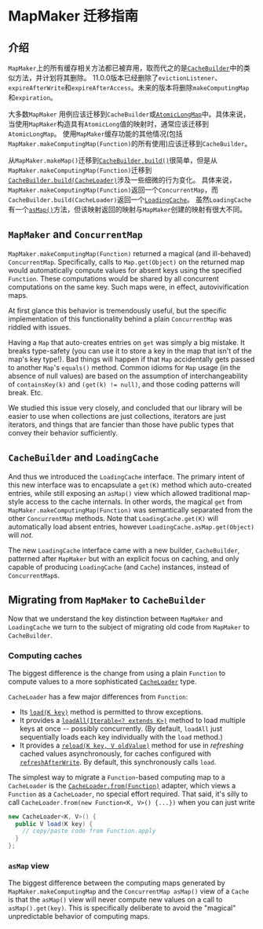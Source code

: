 # MapMaker 迁移指南

## 介绍

`MapMaker`上的所有缓存相关方法都已被弃用，取而代之的是[`CacheBuilder`]中的类似方法，并计划将其删除。
11.0.0版本已经删除了`evictionListener`、`expireAfterWrite`和`expireAfterAccess`。未来的版本将删除`makeComputingMap`和`expiration`。

大多数`MapMaker` 用例应该迁移到`CacheBuilder`或[`AtomicLongMap`]中。具体来说，
当使用`MapMaker`构造具有`AtomicLong`值的映射时，通常应该迁移到`AtomicLongMap`。
使用`MapMaker`缓存功能的其他情况(包括`MapMaker.makeComputingMap(Function)`的所有使用)应该迁移到`CacheBuilder`。

从`MapMaker.makeMap()`迁移到[`CacheBuilder.build()`]很简单，但是从`MapMaker.makeComputingMap(Function)`迁移到
[`CacheBuilder.build(CacheLoader)`]涉及一些细微的行为变化。
具体来说，`MapMaker.makeComputingMap(Function)`返回一个`ConcurrentMap`，而`CacheBuilder.build(CacheLoader)`返回一个[`LoadingCache`]。
虽然`LoadingCache`有一个[`asMap()`]方法，但该映射返回的映射与`MapMaker`创建的映射有很大不同。

## `MapMaker` and `ConcurrentMap`

`MapMaker.makeComputingMap(Function)` returned a magical (and ill-behaved)
`ConcurrentMap`. Specifically, calls to `Map.get(Object)` on the returned map
would automatically compute values for absent keys using the specified
`Function`. These computations would be shared by all concurrent computations on
the same key. Such maps were, in effect, autovivification maps.

At first glance this behavior is tremendously useful, but the specific
implementation of this functionality behind a plain `ConcurrentMap` was riddled
with issues.

Having a `Map` that auto-creates entries on `get` was simply a big mistake. It
breaks type-safety (you can use it to store a key in the map that isn't of the
map's key type!). Bad things will happen if that `Map` accidentally gets passed
to another `Map`'s `equals()` method. Common idioms for `Map` usage (in the
absence of null values) are based on the assumption of interchangeability of
`containsKey(k)` and `(get(k) != null)`, and those coding patterns will break.
Etc.

We studied this issue very closely, and concluded that our library will be
easier to use when collections are just collections, iterators are just
iterators, and things that are fancier than those have public types that convey
their behavior sufficiently.

## `CacheBuilder` and `LoadingCache`

And thus we introduced the `LoadingCache` interface. The primary intent of this
new interface was to encapsulate a `get(K)` method which auto-created entries,
while still exposing an `asMap()` view which allowed traditional map-style
access to the cache internals. In other words, the magical `get` from
`MapMaker.makeComputingMap(Function)` was semantically separated from the other
`ConcurrentMap` methods. Note that `LoadingCache.get(K)` will automatically load
absent entries, however `LoadingCache.asMap.get(Object)` will *not*.

The new `LoadingCache` interface came with a new builder, `CacheBuilder`,
patterned after `MapMaker` but with an explicit focus on caching, and only
capable of producing `LoadingCache` (and `Cache`) instances, instead of
`ConcurrentMap`s.

## Migrating from `MapMaker` to `CacheBuilder`

Now that we understand the key distinction between `MapMaker` and `LoadingCache`
we turn to the subject of migrating old code from `MapMaker` to `CacheBuilder`.

### Computing caches

The biggest difference is the change from using a plain `Function` to compute
values to a more sophisticated [`CacheLoader`] type.

`CacheLoader` has a few major differences from `Function`:

*   Its [`load(K key)`] method is permitted to throw exceptions.
*   It provides a [`loadAll(Iterable<? extends K>)`] method to load multiple
    keys at once -- possibly concurrently. (By default, `loadAll` just
    sequentially loads each key individually with the `load` method.)
*   It provides a [`reload(K key, V oldValue)`] method for use in *refreshing*
    cached values asynchronously, for caches configured with
    [`refreshAfterWrite`]. By default, this synchronously calls `load`.

The simplest way to migrate a `Function`-based computing map to a `CacheLoader`
is the [`CacheLoader.from(Function)`] adapter, which views a `Function` as a
`CacheLoader`, no special effort required. That said, it's silly to call
`CacheLoader.from(new Function<K, V>() {...})` when you can just write

```java
new CacheLoader<K, V>() {
  public V load(K key) {
    // copy/paste code from Function.apply
  }
};
```

### `asMap` view

The biggest difference between the computing maps generated by
`MapMaker.makeComputingMap` and the `ConcurrentMap asMap()` view of a `Cache` is
that the `asMap()` view will never compute new values on a call to
`asMap().get(key)`. This is specifically deliberate to avoid the "magical"
unpredictable behavior of computing maps.

[`CacheBuilder`]: http://google.github.io/guava/releases/snapshot/api/docs/com/google/common/cache/CacheBuilder.html
[`AtomicLongMap`]: http://google.github.io/guava/releases/snapshot/api/docs/com/google/common/util/concurrent/AtomicLongMap.html
[`CacheBuilder.build()`]: http://google.github.io/guava/releases/snapshot/api/docs/com/google/common/cache/CacheBuilder.html#build--
[`CacheBuilder.build(CacheLoader)`]: http://google.github.io/guava/releases/snapshot/api/docs/com/google/common/cache/CacheBuilder.html#build-com.google.common.cache.CacheLoader-
[`LoadingCache`]: http://google.github.io/guava/releases/snapshot/api/docs/com/google/common/cache/LoadingCache.html
[`asMap()`]: http://google.github.io/guava/releases/snapshot/api/docs/com/google/common/cache/LoadingCache.html#asMap--
[`CacheLoader`]: http://google.github.io/guava/releases/snapshot/api/docs/com/google/common/cache/CacheLoader.html
[`load(K key)`]: http://google.github.io/guava/releases/snapshot/api/docs/com/google/common/cache/CacheLoader.html#load-K-
[`loadAll(Iterable<? extends K>)`]: http://google.github.io/guava/releases/snapshot/api/docs/com/google/common/cache/CacheLoader.html#loadAll-java.lang.Iterable-
[`reload(K key, V oldValue)`]: http://google.github.io/guava/releases/snapshot/api/docs/com/google/common/cache/CacheLoader.html#reload-K-V-
[`refreshAfterWrite`]: http://google.github.io/guava/releases/snapshot/api/docs/com/google/common/cache/CacheBuilder.html#refreshAfterWrite-long-java.util.concurrent.TimeUnit-
[`CacheLoader.from(Function)`]: http://google.github.io/guava/releases/snapshot/api/docs/com/google/common/cache/CacheLoader.html#from-com.google.common.base.Function-
